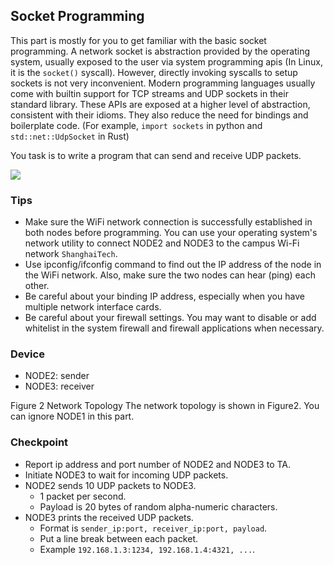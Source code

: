 ## Socket Programming

This part is mostly for you to get familiar with the basic socket programming. A network socket is abstraction provided by the operating system, usually exposed to the user via system programming apis (In Linux, it is the `socket()` syscall). However, directly invoking syscalls to setup sockets is not very inconvenient. Modern programming languages usually come with builtin support for TCP streams and UDP sockets in their standard library. These APIs are exposed at a higher level of abstraction, consistent with their idioms. They also reduce the need for bindings and boilerplate code. (For example, `import sockets` in python and `std::net::UdpSocket` in Rust)

You task is to write a program that can send and receive UDP packets.

![](RackMultipart20220302-4-1606c2j_html_61eb1aa84b4cdae1.png)

### Tips
- Make sure the WiFi network connection is successfully established in both nodes before programming. You can use your operating system's network utility to connect NODE2 and NODE3 to the campus Wi-Fi network `ShanghaiTech`.
- Use ipconfig/ifconfig command to find out the IP address of the node in the WiFi network. Also, make sure the two nodes can hear (ping) each other.
- Be careful about your binding IP address, especially when you have multiple network interface cards.
- Be careful about your firewall settings. You may want to disable or add whitelist in the system firewall and firewall applications when necessary.

### Device
- NODE2: sender
- NODE3: receiver

Figure 2 Network Topology
 The network topology is shown in Figure2. You can ignore NODE1 in this part.

### Checkpoint
- Report ip address and port number of NODE2 and NODE3 to TA.
- Initiate NODE3 to wait for incoming UDP packets.
- NODE2 sends 10 UDP packets to NODE3.
    - 1 packet per second.
    - Payload is 20 bytes of random alpha-numeric characters.
- NODE3 prints the received UDP packets.
    - Format is `sender_ip:port, receiver_ip:port, payload`.
    - Put a line break between each packet.
    - Example `192.168.1.3:1234, 192.168.1.4:4321, ...`.
